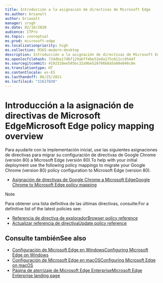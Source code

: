 ```yaml
---
title: Introducción a la asignación de directivas de Microsoft Edge
ms.author: brianalt
author: brianalt
manager: srugh
ms.date: 02/10/2020
audience: ITPro
ms.topic: conceptual
ms.prod: microsoft-edge
ms.localizationpriority: high
ms.collection: M365-modern-desktop
description: Introducción a la asignación de directivas de Microsoft Edge
ms.openlocfilehash: 724dba17d6f129abff4be52eda175c611cc9544f
ms.sourcegitcommit: 4192328ee585bc32a9be528766b8a5a98e046c8e
ms.translationtype: HT
ms.contentlocale: es-ES
ms.lasthandoff: 06/25/2021
ms.locfileid: "11617830"
---
```

# <a name="microsoft-edge-policy-mapping-overview"></a><span data-ttu-id="6090c-103">Introducción a la asignación de directivas de Microsoft Edge</span><span class="sxs-lookup"><span data-stu-id="6090c-103">Microsoft Edge policy mapping overview</span></span>

<span data-ttu-id="6090c-104">Para ayudarle con la implementación inicial, use las siguientes asignaciones de directivas para migrar su configuración de directivas de Google Chrome (versión 80) a Microsoft Edge (versión 80).</span><span class="sxs-lookup"><span data-stu-id="6090c-104">To help with your initial deployment use the following policy mappings to migrate your Google Chrome (version 80) policy configuration to Microsoft Edge (version 80).</span></span>

- [<span data-ttu-id="6090c-105">Asignación de directivas de Google Chrome a Microsoft Edge</span><span class="sxs-lookup"><span data-stu-id="6090c-105">Google Chrome to Microsoft Edge policy mapping</span></span>](microsoft-edge-policy-map-chrome-to-newedge.md)

> [!NOTE]
> <span data-ttu-id="6090c-106">Para obtener una lista definitiva de las últimas directivas, consulte:</span><span class="sxs-lookup"><span data-stu-id="6090c-106">For a definitive list of the latest policies see:</span></span>
> - [<span data-ttu-id="6090c-107">Referencia de directiva de explorador</span><span class="sxs-lookup"><span data-stu-id="6090c-107">Browser policy reference</span></span>](microsoft-edge-policies.md)
> - [<span data-ttu-id="6090c-108">Actualizar referencia de directiva</span><span class="sxs-lookup"><span data-stu-id="6090c-108">Update policy reference</span></span>](microsoft-edge-update-policies.md)

## <a name="see-also"></a><span data-ttu-id="6090c-109">Consulte también</span><span class="sxs-lookup"><span data-stu-id="6090c-109">See also</span></span>
- [<span data-ttu-id="6090c-110">Configuración de Microsoft Edge en Windows</span><span class="sxs-lookup"><span data-stu-id="6090c-110">Configuring Microsoft Edge on Windows</span></span>](configure-microsoft-edge.md)
- [<span data-ttu-id="6090c-111">Configuración de Microsoft Edge en macOS</span><span class="sxs-lookup"><span data-stu-id="6090c-111">Configuring Microsoft Edge on macOS</span></span>](configure-microsoft-edge-on-mac.md)
- [<span data-ttu-id="6090c-112">Página de aterrizaje de Microsoft Edge Enterprise</span><span class="sxs-lookup"><span data-stu-id="6090c-112">Microsoft Edge Enterprise landing page</span></span>](https://aka.ms/EdgeEnterprise)
